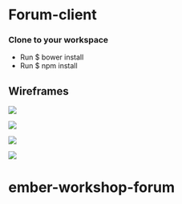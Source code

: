 # Forum-client

### Clone to your workspace

* Run $ bower install
* Run $ npm install

## Wireframes

![](https://galvanize.mybalsamiq.com/mockups/2762818.png?key=ed1559654fd129e94319ca82828d854c8978fe2e)

![](https://galvanize.mybalsamiq.com/mockups/2762822.png?key=ed1559654fd129e94319ca82828d854c8978fe2e)

![](https://galvanize.mybalsamiq.com/mockups/2762844.png?key=ed1559654fd129e94319ca82828d854c8978fe2e)

![](https://galvanize.mybalsamiq.com/mockups/2763265.png?key=ed1559654fd129e94319ca82828d854c8978fe2e)
# ember-workshop-forum

